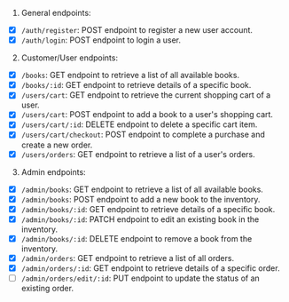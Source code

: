 1. General endpoints:

-  [x] `/auth/register`: POST endpoint to register a new user account.
-  [x] `/auth/login`: POST endpoint to login a user.

2. Customer/User endpoints:

-  [x] `/books`: GET endpoint to retrieve a list of all available books.
-  [x] `/books/:id`: GET endpoint to retrieve details of a specific book.
-  [x] `/users/cart`: GET endpoint to retrieve the current shopping cart of a user.
-  [x] `/users/cart`: POST endpoint to add a book to a user's shopping cart.
- [x] `/users/cart/:id`: DELETE endpoint to delete a specific cart item.
-  [x] `/users/cart/checkout`: POST endpoint to complete a purchase and create a new order.
-  [x] `/users/orders`: GET endpoint to retrieve a list of a user's orders.

3. Admin endpoints:

-  [x] `/admin/books`: GET endpoint to retrieve a list of all available books.
-  [x] `/admin/books`: POST endpoint to add a new book to the inventory.
-  [x] `/admin/books/:id`: GET endpoint to retrieve details of a specific book.
-  [x] `/admin/books/:id`: PATCH endpoint to edit an existing book in the inventory.
-  [x] `/admin/books/:id`: DELETE endpoint to remove a book from the inventory.
-  [x] `/admin/orders`: GET endpoint to retrieve a list of all orders.
-  [x] `/admin/orders/:id`: GET endpoint to retrieve details of a specific order.
-  [ ] `/admin/orders/edit/:id`: PUT endpoint to update the status of an existing order.
